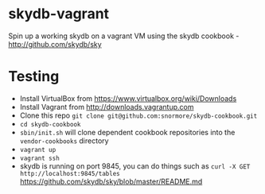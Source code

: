 skydb-vagrant
==============

Spin up a working skydb on a vagrant VM using the skydb cookbook - http://github.com/skydb/sky

# Testing

 * Install VirtualBox from https://www.virtualbox.org/wiki/Downloads
 * Install Vagrant from http://downloads.vagrantup.com
 * Clone this repo `git clone git@github.com:snormore/skydb-cookbook.git`
 * `cd skydb-cookbook`
 * `sbin/init.sh` will clone dependent cookbook repositories into the `vendor-cookbooks` directory
 * `vagrant up`
 * `vagrant ssh`
 * skydb is running on port 9845, you can do things such as `curl -X GET http://localhost:9845/tables` https://github.com/skydb/sky/blob/master/README.md
